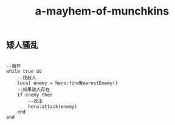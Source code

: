 ﻿---
layout: default
title: a-mayhem-of-munchkins
---
## 矮人骚乱
```

--循环        
while true do
    --找敌人    
    local enemy = hero:findNearestEnemy()        
    --如果敌人存在    
    if enemy then        
        --攻击
        hero:attack(enemy)
    end
end

```
